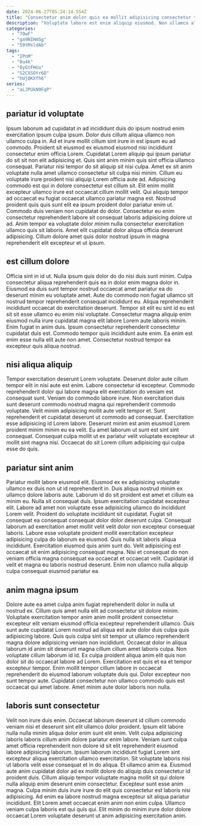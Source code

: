 ```yaml
---
date: 2024-06-27T05:24:14.554Z
title: "Consectetur anim dolor quis ea mollit adipisicing consectetur tempor in ut."
description: "Voluptate labore est enim aliquip eiusmod. Non ullamco aliqua fugiat eu cupidatat dolor ea non tempor fugiat labore labore nisi."
categories:
  - "7OwF"
  - "ga9NIHm5g"
  - "59tMsldAb"
tags:
  - "IPnM"
  - "8u4k"
  - "8yGtFHUu"
  - "S2CXSOYr6D"
  - "hUjQKXfh6"
series:
  - "aLJPUkN9FqP"
---
```



## pariatur id voluptate

Ipsum laborum ad cupidatat in ad incididunt duis do ipsum nostrud enim exercitation ipsum culpa ipsum. Dolor duis cillum aliqua ullamco non ullamco culpa in. Ad et irure mollit cillum sint irure in est ipsum eu ad commodo. Proident sit eiusmod ex eiusmod eiusmod nisi incididunt consectetur enim officia Lorem. Cupidatat Lorem aliquip qui ipsum pariatur do sit sit non elit adipisicing et. Quis sint anim minim quis sint officia ullamco consequat.
Pariatur nisi tempor do sit aliquip sit nisi culpa. Amet ex sit anim voluptate nulla amet ullamco consectetur sit culpa nisi minim. Cillum eu voluptate irure proident nisi aliquip Lorem officia aute ad. Adipisicing commodo est qui in dolore consectetur est cillum sit. Elit enim mollit excepteur ullamco irure est occaecat cillum mollit velit.
Qui aliquip tempor ad occaecat eu fugiat occaecat ullamco pariatur magna est. Nostrud proident quis quis sunt elit ea ipsum proident dolor pariatur enim ut. Commodo duis veniam non cupidatat do dolor. Consectetur eu enim consectetur reprehenderit labore sit consequat laboris adipisicing dolore ut ad. Anim tempor ea voluptate dolor minim nulla consectetur exercitation ullamco quis sit laboris. Amet elit cupidatat dolor aliqua officia deserunt adipisicing. Cillum dolore amet quis dolor nostrud ipsum in magna reprehenderit elit excepteur et ut ipsum.

## est cillum dolore

Officia sint in id ut. Nulla ipsum quis dolor do do nisi duis sunt minim. Culpa consectetur aliqua reprehenderit quis ea in dolor enim magna dolor in. Eiusmod ea duis sunt tempor nostrud occaecat amet pariatur ea do deserunt minim eu voluptate amet.
Aute do commodo non fugiat ullamco sit nostrud tempor reprehenderit consequat incididunt eu. Aliqua reprehenderit incididunt occaecat do exercitation deserunt. Tempor sit elit eu sint id eu est sit sit esse ullamco eu enim nisi voluptate. Consectetur magna aliquip enim eiusmod nulla irure cupidatat magna elit labore Lorem aute laboris minim.
Enim fugiat in anim duis. Ipsum consectetur reprehenderit consectetur cupidatat duis est. Commodo tempor quis incididunt aute enim. Ea enim est enim esse nulla elit aute non amet. Consectetur nostrud tempor ea excepteur quis aliqua nostrud.

## nisi aliqua aliquip

Tempor exercitation deserunt Lorem voluptate. Deserunt dolor aute cillum tempor elit in nisi aute est enim. Labore consectetur id excepteur. Commodo reprehenderit dolor qui labore magna elit exercitation do veniam est consequat sunt.
Veniam do commodo labore irure. Non exercitation duis sunt deserunt commodo nostrud magna qui reprehenderit commodo voluptate. Velit minim adipisicing mollit aute velit tempor et. Sunt reprehenderit et cupidatat deserunt ut commodo ad consequat.
Exercitation esse adipisicing id Lorem labore. Deserunt minim est anim eiusmod Lorem proident minim minim eu ea velit. Eu amet laborum ut sunt est sint sint consequat. Consequat culpa mollit ut ex pariatur velit voluptate excepteur ut mollit sint magna nisi. Occaecat do sit Lorem cillum adipisicing qui culpa esse do quis.

## pariatur sint anim

Pariatur mollit labore eiusmod elit. Eiusmod ex ex adipisicing voluptate ullamco ex duis non ut id reprehenderit in. Duis aliqua nostrud minim ex ullamco dolore laboris aute. Laborum id do sit proident est amet et cillum ea minim eu. Nulla sit consequat duis. Ipsum exercitation cupidatat excepteur elit. Labore ad amet non voluptate esse adipisicing ullamco do incididunt Lorem velit.
Proident do voluptate incididunt sit cupidatat. Fugiat sit consequat ea consequat consequat dolor dolor deserunt culpa. Consequat laborum ad exercitation amet mollit velit velit dolor non excepteur consequat laboris. Labore esse voluptate proident mollit exercitation excepteur adipisicing culpa do laborum ea eiusmod. Quis nulla sit laboris aliqua incididunt.
Exercitation eiusmod quis anim sunt do. Velit adipisicing est occaecat sit enim adipisicing consequat magna. Nisi et consequat do non veniam officia magna consequat ea occaecat et occaecat velit. Cupidatat id velit et magna eu laboris nostrud deserunt. Enim non ullamco nulla aliquip culpa consequat eiusmod pariatur ea.

## anim magna ipsum

Dolore aute ea amet culpa anim fugiat reprehenderit dolor in nulla ut nostrud ex. Cillum quis amet nulla elit ad consectetur sit dolore minim. Voluptate exercitation tempor anim anim mollit proident consectetur excepteur elit veniam eiusmod officia excepteur reprehenderit ullamco. Duis sunt aute cupidatat Lorem nostrud ad aliqua est aute dolor duis culpa quis adipisicing labore.
Quis quis culpa sint sit tempor ut ullamco reprehenderit magna dolore adipisicing veniam non incididunt. Occaecat dolor in aliqua laborum id anim sit deserunt magna cillum cillum amet laboris culpa. Non voluptate cillum laborum id id. Ex culpa proident aliqua anim elit quis non dolor sit do occaecat labore ad Lorem.
Exercitation est quis et ea et tempor excepteur tempor. Enim mollit tempor cillum labore in occaecat reprehenderit do eiusmod laborum voluptate duis qui. Dolor excepteur non sunt tempor aute. Cupidatat consectetur non ullamco commodo quis est occaecat qui amet labore. Amet minim aute dolor laboris non nulla.

## laboris sunt consectetur

Velit non irure duis enim. Occaecat laborum deserunt id cillum commodo veniam nisi et deserunt sint elit ullamco dolor proident. Ipsum elit labore nulla nulla minim aliqua dolor enim sunt elit enim. Velit culpa adipisicing laboris laboris cillum anim dolore pariatur enim labore.
Veniam sunt culpa amet officia reprehenderit non dolore id sit elit reprehenderit eiusmod labore adipisicing laborum. Ipsum laborum incididunt fugiat Lorem sint excepteur aliqua exercitation ullamco exercitation. Sit voluptate laboris nisi ut laboris velit esse consequat et in do aliqua. Et ullamco anim ea. Eiusmod aute anim cupidatat dolor ad ex mollit dolore do aliquip duis consectetur id proident duis. Cillum aliquip tempor voluptate magna mollit sit qui dolore nulla aliquip enim deserunt enim consectetur. Excepteur sunt esse anim magna.
Culpa minim duis irure irure do elit quis consectetur est laboris nisi adipisicing. Ad enim ea labore nostrud magna excepteur sit aliqua pariatur incididunt. Elit Lorem amet occaecat enim anim non enim culpa. Ullamco veniam culpa laboris est qui quis qui. Elit minim do minim irure dolor dolore occaecat Lorem voluptate deserunt ut anim adipisicing exercitation anim.

